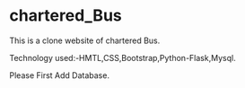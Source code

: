 # chartered_Bus
This is a clone website of chartered Bus.


Technology used:-HMTL,CSS,Bootstrap,Python-Flask,Mysql.


Please First Add Database. 
